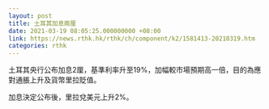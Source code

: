 ```yaml
---
layout: post
title: 土耳其加息兩厘
date: 2021-03-19 08:05:25.000000000 +08:00
link: https://news.rthk.hk/rthk/ch/component/k2/1581413-20210319.htm
categories: rthk
---
```


土耳其央行公布加息2厘，基準利率升至19%，加幅較市場預期高一倍，目的為應對通脹上升及貨幣里拉貶值。

加息決定公布後，里拉兌美元上升2%。
